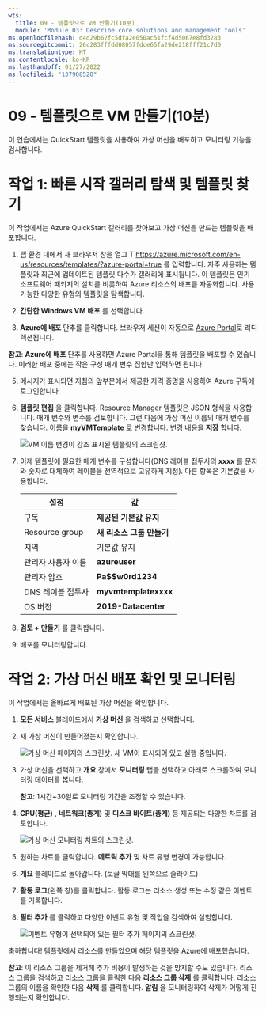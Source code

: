 ```yaml
---
wts:
  title: 09 - 템플릿으로 VM 만들기(10분)
  module: 'Module 03: Describe core solutions and management tools'
ms.openlocfilehash: d4d29b62fc5dfa2e050ac51fcf4d5067e8fd3283
ms.sourcegitcommit: 26c283fffdd08057fdce65fa29de218fff21c7d0
ms.translationtype: HT
ms.contentlocale: ko-KR
ms.lasthandoff: 01/27/2022
ms.locfileid: "137908520"
---
```

# <a name="09---create-a-vm-with-a-template-10-min"></a>09 - 템플릿으로 VM 만들기(10분)

이 연습에서는 QuickStart 템플릿을 사용하여 가상 머신을 배포하고 모니터링 기능을 검사합니다.

# <a name="task-1-explore-the-quickstart-gallery-and-locate-a-template"></a>작업 1: 빠른 시작 갤러리 탐색 및 템플릿 찾기 

이 작업에서는 Azure QuickStart 갤러리를 찾아보고 가상 머신을 만드는 템플릿을 배포합니다. 

1. 랩 환경 내에서 새 브라우저 창을 열고 T https://azure.microsoft.com/en-us/resources/templates/?azure-portal=true 를 입력합니다. 자주 사용하는 템플릿과 최근에 업데이트된 템플릿 다수가 갤러리에 표시됩니다. 이 템플릿은 인기 소프트웨어 패키지의 설치를 비롯하여 Azure 리소스의 배포를 자동화합니다. 사용 가능한 다양한 유형의 템플릿을 탐색합니다.

3. **간단한 Windows VM 배포** 를 선택합니다.

4. **Azure에 배포** 단추를 클릭합니다. 브라우저 세션이 자동으로 [Azure Portal](http://portal.azure.com/)로 리디렉션됩니다.

  **참고**: **Azure에 배포** 단추를 사용하면 Azure Portal을 통해 템플릿을 배포할 수 있습니다. 이러한 배포 중에는 작은 구성 매개 변수 집합만 입력하면 됩니다. 

5. 메시지가 표시되면 지침의 앞부분에서 제공한 자격 증명을 사용하여 Azure 구독에 로그인합니다.

6. **템플릿 편집** 을 클릭합니다. Resource Manager 템플릿은 JSON 형식을 사용합니다. 매개 변수와 변수를 검토합니다.  그런 다음에 가상 머신 이름의 매개 변수를 찾습니다. 이름을 **myVMTemplate** 로 변경합니다. 변경 내용을 **저장** 합니다. 

    ![VM 이름 변경이 강조 표시된 템플릿의 스크린샷.](../images/0901.png)

7. 이제 템플릿에 필요한 매개 변수를 구성합니다(DNS 레이블 접두사의 ***xxxx*** 를 문자와 숫자로 대체하여 레이블을 전역적으로 고유하게 지정). 다른 항목은 기본값을 사용합니다. 

    | 설정| 값|
    |----|----|
    | 구독 | **제공된 기본값 유지**|
    | Resource group | **새 리소스 그룹 만들기** |
    | 지역 | 기본값 유지 |
    | 관리자 사용자 이름 | **azureuser** |
    | 관리자 암호 | **Pa$$w0rd1234** |
    | DNS 레이블 접두사 | **myvmtemplatexxxx** |
    | OS 버전 | **2019-Datacenter** |


9. **검토 + 만들기** 를 클릭합니다.

10. 배포를 모니터링합니다. 

# <a name="task-2-verify-and-monitor-your-virtual-machine-deployment"></a>작업 2: 가상 머신 배포 확인 및 모니터링

이 작업에서는 올바르게 배포된 가상 머신을 확인합니다. 

1. **모든 서비스** 블레이드에서 **가상 머신** 을 검색하고 선택합니다.

2. 새 가상 머신이 만들어졌는지 확인합니다. 

    ![가상 머신 페이지의 스크린샷. 새 VM이 표시되어 있고 실행 중입니다.](../images/0902.png)

3. 가상 머신을 선택하고 **개요** 창에서 **모니터링** 탭을 선택하고 아래로 스크롤하여 모니터링 데이터를 봅니다.

    **참고**: 1시간~30일로 모니터링 기간을 조정할 수 있습니다.

4. **CPU(평균)** , **네트워크(총계)** 및 **디스크 바이트(총계)** 등 제공되는 다양한 차트를 검토합니다. 

    ![가상 머신 모니터링 차트의 스크린샷.](../images/0903.png)

5. 원하는 차트를 클릭합니다. **메트릭 추가** 및 차트 유형 변경이 가능합니다.

6. **개요** 블레이드로 돌아갑니다. (토글 막대를 왼쪽으로 슬라이드)
7. **활동 로그**(왼쪽 창)를 클릭합니다. 활동 로그는 리소스 생성 또는 수정 같은 이벤트를 기록합니다. 

8. **필터 추가** 를 클릭하고 다양한 이벤트 유형 및 작업을 검색하여 실험합니다. 

    ![이벤트 유형이 선택되어 있는 필터 추가 페이지의 스크린샷.](../images/0904.png)

축하합니다! 템플릿에서 리소스를 만들었으며 해당 템플릿을 Azure에 배포했습니다.

**참고**: 이 리소스 그룹을 제거해 추가 비용이 발생하는 것을 방지할 수도 있습니다. 리소스 그룹을 검색하고 리소스 그룹을 클릭한 다음 **리소스 그룹 삭제** 를 클릭합니다. 리소스 그룹의 이름을 확인한 다음 **삭제** 를 클릭합니다. **알림** 을 모니터링하여 삭제가 어떻게 진행되는지 확인합니다.

